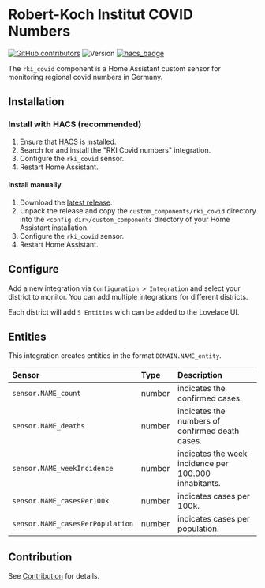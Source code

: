 # Robert-Koch Institut COVID Numbers

[![GitHub contributors](https://img.shields.io/github/contributors/thebino/rki_covid)](https://github.com/thebino/rki_covid/graphs/contributors)
![Version](https://img.shields.io/github/v/release/thebino/rki_covid)
[![hacs_badge](https://img.shields.io/badge/HACS-Custom-orange.svg)](https://github.com/custom-components/hacs)

The `rki_covid` component is a Home Assistant custom sensor for monitoring regional covid numbers in Germany.


## Installation
### Install with HACS (recommended)
1. Ensure that [HACS](https://community.home-assistant.io/t/custom-component-hacs) is installed.
2. Search for and install the "RKI Covid numbers" integration.
3. Configure the `rki_covid` sensor.
4. Restart Home Assistant.

#### Install manually
1. Download the [latest release](https://github.com/thebino/rki_covid/releases/latest).
2. Unpack the release and copy the `custom_components/rki_covid` directory
   into the `<config dir>/custom_components` directory of your Home Assistant installation.
3. Configure the `rki_covid` sensor.
4. Restart Home Assistant.


## Configure
Add a new integration via `Configuration > Integration` and select your district to monitor.
You can add multiple integrations for different districts.

Each district will add `5 Entities` wich can be added to the Lovelace UI.


## Entities
This integration creates entities in the format `DOMAIN.NAME_entity`.

|Sensor  |Type|Description
|:-----------|:---|:------------
|`sensor.NAME_count`| number | indicates the confirmed cases.
|`sensor.NAME_deaths`| number | indicates the numbers of confirmed death cases.
|`sensor.NAME_weekIncidence`| number | indicates the week incidence per 100.000 inhabitants.
|`sensor.NAME_casesPer100k`| number | indicates cases per 100k.
|`sensor.NAME_casesPerPopulation`| number | indicates cases per population.


## Contribution
See [Contribution](Contribution.mb) for details.
